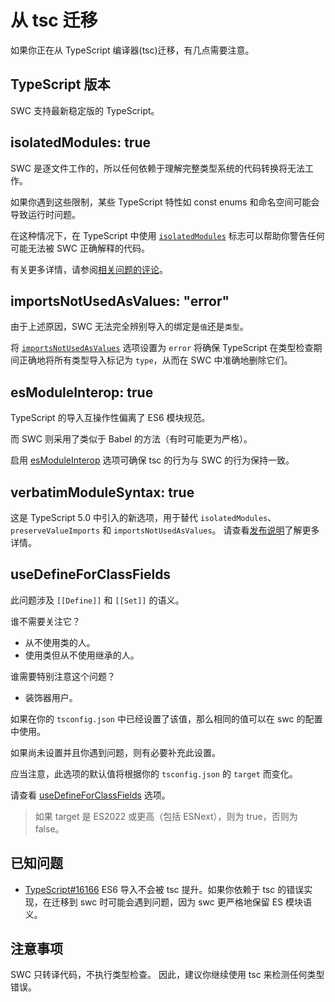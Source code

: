 # 从 tsc 迁移

如果你正在从 TypeScript 编译器(tsc)迁移，有几点需要注意。

## TypeScript 版本

SWC 支持最新稳定版的 TypeScript。

## isolatedModules: true

SWC 是逐文件工作的，所以任何依赖于理解完整类型系统的代码转换将无法工作。

如果你遇到这些限制，某些 TypeScript 特性如 const enums 和命名空间可能会导致运行时问题。

在这种情况下，在 TypeScript 中使用 [`isolatedModules`][isolatedmodules] 标志可以帮助你警告任何可能无法被 SWC 正确解释的代码。

有关更多详情，请参阅[相关问题的评论](https://github.com/swc-project/swc/issues/7101#issuecomment-1480610668)。

[isolatedmodules]: https://www.typescriptlang.org/tsconfig#isolatedModules

## importsNotUsedAsValues: "error"

由于上述原因，SWC 无法完全辨别导入的绑定是`值`还是`类型`。

将 [`importsNotUsedAsValues`][importsnotusedasvalues] 选项设置为 `error` 将确保 TypeScript 在类型检查期间正确地将所有类型导入标记为 `type`，从而在 SWC 中准确地删除它们。

[importsnotusedasvalues]: https://www.typescriptlang.org/tsconfig#importsNotUsedAsValues

## esModuleInterop: true

TypeScript 的导入互操作性偏离了 ES6 模块规范。

而 SWC 则采用了类似于 Babel 的方法（有时可能更为严格）。

启用 [esModuleInterop][esmoduleinterop] 选项可确保 tsc 的行为与 SWC 的行为保持一致。

[esmoduleinterop]: https://www.typescriptlang.org/tsconfig#esModuleInterop

## verbatimModuleSyntax: true

这是 TypeScript 5.0 中引入的新选项，用于替代 `isolatedModules`、`preserveValueImports` 和 `importsNotUsedAsValues`。
请查看[发布说明][verbatimmodulesyntax]了解更多详情。

[verbatimmodulesyntax]: https://devblogs.microsoft.com/typescript/announcing-typescript-5-0-beta/#verbatimmodulesyntax

## useDefineForClassFields

此问题涉及 `[[Define]]` 和 `[[Set]]` 的语义。

谁不需要关注它？

- 从不使用类的人。
- 使用类但从不使用继承的人。

谁需要特别注意这个问题？

- 装饰器用户。

如果在你的 `tsconfig.json` 中已经设置了该值，那么相同的值可以在 swc 的配置中使用。

如果尚未设置并且你遇到问题，则有必要补充此设置。

应当注意，此选项的默认值将根据你的 `tsconfig.json` 的 `target` 而变化。

请查看 [useDefineForClassFields][usedefineforclassfields] 选项。

> 如果 target 是 ES2022 或更高（包括 ESNext），则为 true，否则为 false。

[usedefineforclassfields]: https://www.typescriptlang.org/tsconfig#useDefineForClassFields

## 已知问题

- [TypeScript#16166](https://github.com/microsoft/TypeScript/issues/16166)
  ES6 导入不会被 tsc 提升。如果你依赖于 tsc 的错误实现，在迁移到 swc 时可能会遇到问题，因为 swc 更严格地保留 ES 模块语义。

## 注意事项

SWC 只转译代码，不执行类型检查。
因此，建议你继续使用 tsc 来检测任何类型错误。

